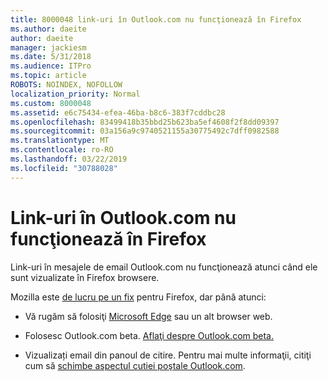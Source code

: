 ```yaml
---
title: 8000048 link-uri în Outlook.com nu funcţionează în Firefox
ms.author: daeite
author: daeite
manager: jackiesm
ms.date: 5/31/2018
ms.audience: ITPro
ms.topic: article
ROBOTS: NOINDEX, NOFOLLOW
localization_priority: Normal
ms.custom: 8000048
ms.assetid: e6c75434-efea-46ba-b8c6-383f7cddbc28
ms.openlocfilehash: 83499418b35bbd25b623ba5ef4608f2f8dd09397
ms.sourcegitcommit: 03a156a9c9740521155a30775492c7dff0982588
ms.translationtype: MT
ms.contentlocale: ro-RO
ms.lasthandoff: 03/22/2019
ms.locfileid: "30788028"
---
```

# <a name="links-in-outlookcom-dont-work-in-firefox"></a>Link-uri în Outlook.com nu funcţionează în Firefox

Link-uri în mesajele de email Outlook.com nu funcţionează atunci când ele sunt vizualizate în Firefox browsere.
  
Mozilla este [de lucru pe un fix](https://go.microsoft.com/fwlink/p/?linkid=2001502&amp;clcid=0x409) pentru Firefox, dar până atunci: 
  
- Vă rugăm să folosiţi [Microsoft Edge](https://go.microsoft.com/fwlink/p/?linkid=2001503&amp;clcid=0x409) sau un alt browser web. 
    
- Folosesc Outlook.com beta. [Aflaţi despre Outlook.com beta.](https://go.microsoft.com/fwlink/p/?linkid=874356&amp;clcid=0x409)
    
- Vizualizați email din panoul de citire. Pentru mai multe informaţii, citiţi cum să [schimbe aspectul cutiei poştale Outlook.com](https://go.microsoft.com/fwlink/p/?linkid=2001401&amp;clcid=0x409).
    

